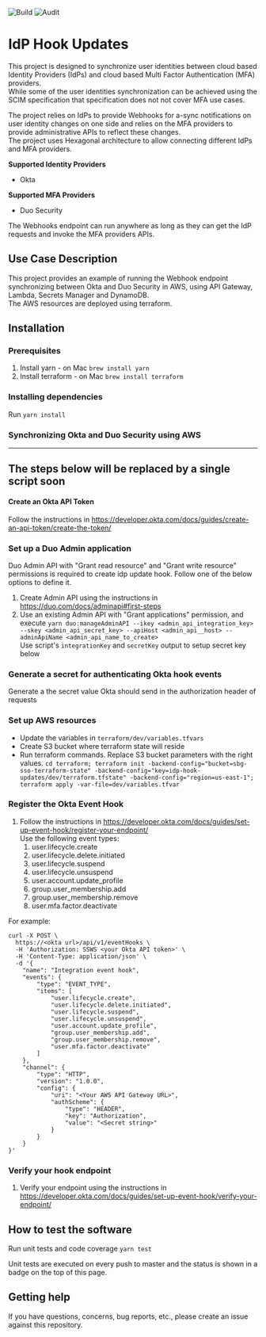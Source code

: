 ![Build](https://github.com/cisco-sbgidm/idp-hook-updates/workflows/Build/badge.svg)
![Audit](https://github.com/cisco-sbgidm/idp-hook-updates/workflows/Audit/badge.svg)

# IdP Hook Updates

This project is designed to synchronize user identities between cloud based Identity Providers (IdPs) and cloud based Multi Factor Authentication (MFA) providers.  
While some of the user identities synchronization can be achieved using the SCIM specification that specification does not not cover MFA use cases.

The project relies on IdPs to provide Webhooks for a-sync notifications on user identity changes on one side and relies on the MFA providers to provide administrative APIs to reflect these changes.  
The project uses Hexagonal architecture to allow connecting different IdPs and MFA providers.

**Supported Identity Providers**
* Okta

**Supported MFA Providers**
* Duo Security

The Webhooks endpoint can run anywhere as long as they can get the IdP requests and invoke the MFA providers APIs.

## Use Case Description

This project provides an example of running the Webhook endpoint synchronizing between Okta and Duo Security in AWS, using API Gateway, Lambda, Secrets Manager and DynamoDB.  
The AWS resources are deployed using terraform.

## Installation

### Prerequisites
1. Install yarn - on Mac `brew install yarn`
1. Install terraform - on Mac `brew install terraform`

### Installing dependencies
Run `yarn install`

### Synchronizing Okta and Duo Security using AWS

---
**The steps below will be replaced by a single script soon**
---

#### Create an Okta API Token
Follow the instructions in https://developer.okta.com/docs/guides/create-an-api-token/create-the-token/

### Set up a Duo Admin application
Duo Admin API with "Grant read resource" and "Grant write resource" permissions is required to create idp update hook.
Follow one of the below options to define it.
1. Create Admin API using the instructions in https://duo.com/docs/adminapi#first-steps
2. Use an existing Admin API with "Grant applications" permission, and execute
`yarn duo:manageAdminAPI --ikey <admin_api_integration_key> --skey <admin_api_secret_key> --apiHost <admin_api__host> --adminApiName <admin_api_name_to_create>`  
Use script's `integrationKey` and `secretKey` output to setup secret key below

### Generate a secret for authenticating Okta hook events
Generate a the secret value Okta should send in the authorization header of requests

### Set up AWS resources
* Update the variables in `terraform/dev/variables.tfvars`
* Create S3 bucket where terraform state will reside
* Run terraform commands. Replace S3 bucket parameters with the right values. `cd terraform; terraform init -backend-config="bucket=sbg-sso-terraform-state" -backend-config="key=idp-hook-updates/dev/terraform.tfstate" -backend-config="region=us-east-1"; terraform apply -var-file=dev/variables.tfvar`

### Register the Okta Event Hook
1. Follow the instructions in https://developer.okta.com/docs/guides/set-up-event-hook/register-your-endpoint/  
Use the following event types:
   1. user.lifecycle.create
   1. user.lifecycle.delete.initiated
   1. user.lifecycle.suspend
   1. user.lifecycle.unsuspend
   1. user.account.update_profile
   1. group.user_membership.add
   1. group.user_membership.remove
   1. user.mfa.factor.deactivate

For example:
```
curl -X POST \
  https://<okta url>/api/v1/eventHooks \
  -H 'Authorization: SSWS <your Okta API token>' \
  -H 'Content-Type: application/json' \
  -d '{
    "name": "Integration event hook",
    "events": {
        "type": "EVENT_TYPE",
        "items": [
            "user.lifecycle.create",
            "user.lifecycle.delete.initiated",
            "user.lifecycle.suspend",
            "user.lifecycle.unsuspend",
            "user.account.update_profile",
            "group.user_membership.add",
            "group.user_membership.remove",
            "user.mfa.factor.deactivate"
        ]
    },
    "channel": {
        "type": "HTTP",
        "version": "1.0.0",
        "config": {
            "uri": "<Your AWS API Gateway URL>",
            "authScheme": {
                "type": "HEADER",
                "key": "Authorization",
                "value": "<Secret string>"
            }
        }
    }
}'
```

### Verify your hook endpoint
1. Verify your endpoint using the instructions in https://developer.okta.com/docs/guides/set-up-event-hook/verify-your-endpoint/

## How to test the software
Run unit tests and code coverage `yarn test`

Unit tests are executed on every push to master and the status is shown in a badge on the top of this page.

## Getting help
If you have questions, concerns, bug reports, etc., please create an issue against this repository.
